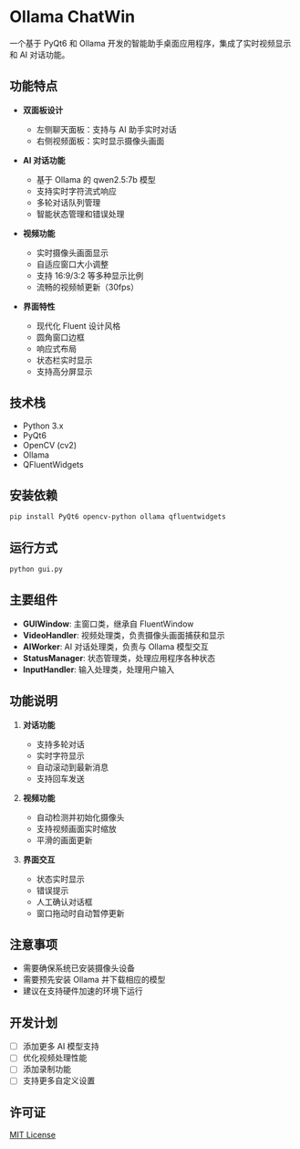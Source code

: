 # Ollama ChatWin

一个基于 PyQt6 和 Ollama 开发的智能助手桌面应用程序，集成了实时视频显示和 AI 对话功能。

## 功能特点

- **双面板设计**
  - 左侧聊天面板：支持与 AI 助手实时对话
  - 右侧视频面板：实时显示摄像头画面

- **AI 对话功能**
  - 基于 Ollama 的 qwen2.5:7b 模型
  - 支持实时字符流式响应
  - 多轮对话队列管理
  - 智能状态管理和错误处理

- **视频功能**
  - 实时摄像头画面显示
  - 自适应窗口大小调整
  - 支持 16:9/3:2 等多种显示比例
  - 流畅的视频帧更新（30fps）

- **界面特性**
  - 现代化 Fluent 设计风格
  - 圆角窗口边框
  - 响应式布局
  - 状态栏实时显示
  - 支持高分屏显示

## 技术栈

- Python 3.x
- PyQt6
- OpenCV (cv2)
- Ollama
- QFluentWidgets

## 安装依赖

```bash
pip install PyQt6 opencv-python ollama qfluentwidgets
```

## 运行方式

```bash
python gui.py
```

## 主要组件

- **GUIWindow**: 主窗口类，继承自 FluentWindow
- **VideoHandler**: 视频处理类，负责摄像头画面捕获和显示
- **AIWorker**: AI 对话处理类，负责与 Ollama 模型交互
- **StatusManager**: 状态管理类，处理应用程序各种状态
- **InputHandler**: 输入处理类，处理用户输入

## 功能说明

1. **对话功能**
   - 支持多轮对话
   - 实时字符显示
   - 自动滚动到最新消息
   - 支持回车发送

2. **视频功能**
   - 自动检测并初始化摄像头
   - 支持视频画面实时缩放
   - 平滑的画面更新

3. **界面交互**
   - 状态实时显示
   - 错误提示
   - 人工确认对话框
   - 窗口拖动时自动暂停更新

## 注意事项

- 需要确保系统已安装摄像头设备
- 需要预先安装 Ollama 并下载相应的模型
- 建议在支持硬件加速的环境下运行

## 开发计划

- [ ] 添加更多 AI 模型支持
- [ ] 优化视频处理性能
- [ ] 添加录制功能
- [ ] 支持更多自定义设置

## 许可证

[MIT License](LICENSE)
